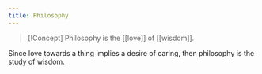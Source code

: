 ```yaml
---
title: Philosophy
---
```

> [!Concept]
> Philosophy is the [[love]] of [[wisdom]].

Since love towards a thing implies a desire of caring, then philosophy is the study of wisdom.

